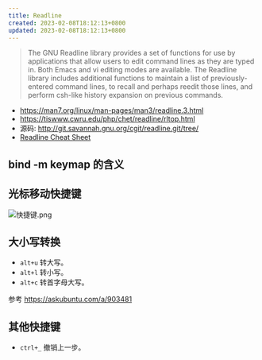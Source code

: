 ```yaml
---
title: Readline
created: 2023-02-08T18:12:13+0800
updated: 2023-02-08T18:12:13+0800
---
```



> The GNU Readline library provides a set of functions for use by applications that allow users to edit command lines as they are typed in. Both Emacs and vi editing modes are available. The Readline library includes additional functions to maintain a list of previously-entered command lines, to recall and perhaps reedit those lines, and perform csh-like history expansion on previous commands.

- https://man7.org/linux/man-pages/man3/readline.3.html
- https://tiswww.cwru.edu/php/chet/readline/rltop.html
- 源码: http://git.savannah.gnu.org/cgit/readline.git/tree/
- [Readline Cheat Sheet](https://readline.kablamo.org/emacs.html)

## bind -m keymap 的含义

## 光标移动快捷键

![快捷键.png](https://cdn.adoyle.top/share/moving_cli.png)

## 大小写转换

- `alt+u` 转大写。
- `alt+l` 转小写。
- `alt+c` 转首字母大写。

参考 https://askubuntu.com/a/903481

## 其他快捷键

- `ctrl+_` 撤销上一步。
